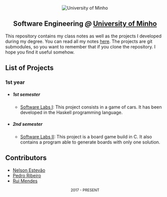 [gitbook]: https://books.estevao.xyz/uminho

<div align="center">
  <img src="https://www.eng.uminho.pt/SiteAssets/Logo.PNG" alt="University of Minho">
  <br>
  <h2>
  <strong>Software Engineering</strong>
  <em>@</em>
  <strong><a href="https://www.uminho.pt/EN/">University of Minho</a></strong>
  </h2>
</div>

This repository contains my class notes as well as the projects I developed
during my degree. You can read all my notes [here][gitbook]. The projects are
git submodules, so you want to remember that if you clone the repository. I hope
you find it useful somehow.

## List of Projects

### **1st year**

* ##### 1st semester
  - [Software Labs I](/1st/1/Laboratórios%20de%20Informática%20I/Project):
This project consists in a game of cars. It has been developed in the Haskell
programming language.

* ##### 2nd semester
  - [Software Labs II](/1st/2/Laboratórios%20de%20Informática%20II/Project):
This project is a board game build in C. It also contains a program able to
generate boards with only one solution.


## Contributors

* [Nelson Estevão][nelson]
* [Pedro Ribeiro][pedro]
* [Rui Mendes][rui]

[nelson]: https://github.com/nelsonmestevao
[pedro]: https://github.com/pedroribeiro22
[rui]: https://github.com/ruimendes29

<div align="center">
  <sub>2017 - PRESENT</sub>
</div>
